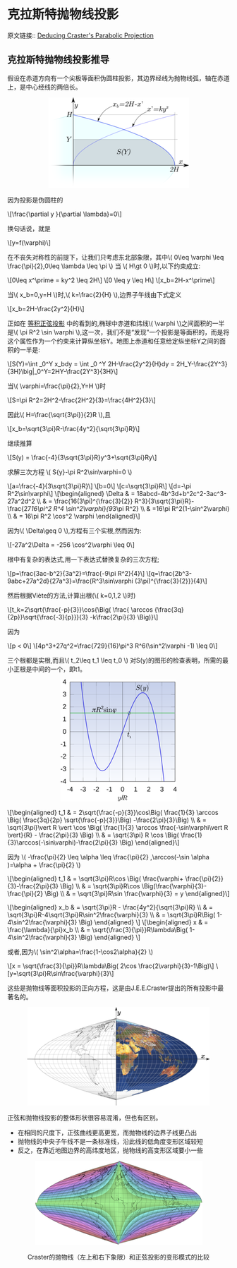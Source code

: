 # 克拉斯特抛物线投影
原文链接:: [Deducing Craster's Parabolic Projection](https://web.archive.org/web/20180630041347/http://progonos.com/furuti/MapProj/Normal/CartHow/HowCPar/howCPar.html)

## 克拉斯特抛物线投影推导

假设在赤道方向有一个尖极等面积伪圆柱投影，其边界经线为抛物线弧，轴在赤道上，是中心经线的两倍长。

<div align="center"><img src="./asserts/image_1623499957228_0.png"/></div>

因为投影是伪圆柱的

  \\[\frac{\partial y }{\partial \lambda}=0\\]

换句话说，就是

  \\[y=f(\varphi)\\]

在不丧失对称性的前提下，让我们只考虑东北部象限，其中\\( 0\leq \varphi \leq \frac{\pi}{2},0\leq \lambda \leq \pi \\)
当 \\( H\gt 0 \\)时,以下约束成立:

  \\[0\leq x^\prime = ky^2 \leq 2H\\]
  \\[0 \leq y \leq H\\]
  \\[x_b=2H-x^\prime\\]

当\\( x_b=0,y=H \\)时,\\( k=\frac{2}{H} \\),边界子午线由下式定义

  \\[x_b=2H-\frac{2y^2}{H}\\]

正如在 [等积正弦投影](等积正弦投影.md) 中的看到的,椭球中赤道和纬线\\( \varphi \\)之间面积的一半是\\( \pi R^2 \sin \varphi \\),这一次，我们不是“发现”一个投影是等面积的，而是将这个属性作为一个约束来计算纵坐标Y。地图上赤道和任意给定纵坐标Y之间的面积的一半是:

  \\[S(Y)=\int _0^Y x_bdy = \int _0 ^Y 2H-\frac{2y^2}{H}dy = 2H_Y-\frac{2Y^3}{3H}\big|_0^Y=2HY-\frac{2Y^3}{3H}\\]
  
当\\( \varphi=\frac{\pi}{2},Y=H \\)时

  \\[S=\pi R^2=2H^2-\frac{2H^2}{3}=\frac{4H^2}{3}\\]
  
因此\\( H=\frac{\sqrt{3\pi}}{2}R \\),且

  \\[x_b=\sqrt{3\pi}R-\frac{4y^2}{\sqrt{3\pi}R}\\]
  
继续推算

  \\[S(y) = \frac{-4}{3\sqrt{3\pi}R}y^3+\sqrt{3\pi}Ry\\]
  
求解三次方程 \\( S{y}-\pi R^2\sin\varphi=0 \\)

  \\[a=\frac{-4}{3\sqrt{3\pi}R}\\]
  \\[b=0\\]
  \\[c=\sqrt{3\pi}R\\]
  \\[d=-\pi R^2\sin\varphi\\]
  \\[\begin{aligned} \Delta & = 18abcd-4b^3d+b^2c^2-3ac^3-27a^2d^2 \\\\
   & = \frac{16(3\pi)^{\frac{3}{2}} R^3}{3\sqrt{3\pi}R}-\frac{27*16\pi^2 R^4 \sin^2\varphi}{9*3\pi R^2} \\\\
  & =16\pi R^2(1-\sin^2\varphi) \\\\
  & = 16\pi R^2 \cos^2 \varphi 
  \end{aligned}\\]

因为\\( \Delta\geq 0 \\),方程有三个实根,然而因为:

  \\[-27a^2\Delta = -256 \cos^2\varphi \leq 0\\]

根中有复杂的表达式,用一下表达式替换复杂的三次方程;

  \\[p=\frac{3ac-b^2}{3a^2}=\frac{-9\pi R^2}{4}\\]
  \\[q=\frac{2b^3-9abc+27a^2d}{27a^3}=\frac{R^3\sin\varphi (3\pi)^{\frac{3}{2}}}{4}\\]
  
然后根据Viète的方法,计算出根(\\( k=0,1,2 \\)时)

  \\[t_k=2\sqrt{\frac{-p}{3}}\cos{\Big( \frac{ \arccos {\frac{3q}{2p}}\sqrt{\frac{-3}{p}}}{3} -k\frac{2\pi}{3} \Big)}\\]

因为

  \\[p < 0\\]
  \\[4p^3+27q^2=\frac{729}{16}\pi^3 R^6(\sin^2\varphi -1) \leq 0\\]

三个根都是实根,而且\\( t_2\leq t_1 \leq t_0 \\)
对S(y)的图形的检查表明，所需的最小正根是中间的一个，即t1。

<div align="center"><img src="./asserts/image_1623508055073_0.png"/></div>

  \\[\begin{aligned}
  t_1 & = 2\sqrt{\frac{-p}{3}}\cos\Big( \frac{1}{3} \arccos \Big( \frac{3q}{2p} \sqrt{\frac{-p}{3}}\Big) -\frac{2\pi}{3}\Big) \\\\
  & = \sqrt{3\pi}\vert R \vert \cos \Big( \frac{1}{3} \arccos \frac{-\sin\varphi\vert R \vert}{R} - \frac{2\pi}{3} \Big) \\\\
  & =  \sqrt{3\pi} R \cos \Big(  \frac{1}{3}\arccos(-\sin\varphi)-\frac{2\pi}{3} \Big)
  \end{aligned}\\]

因为 \\( -\frac{\pi}{2} \leq \alpha \leq \frac{\pi}{2} ,\arccos(-\sin \alpha )=\alpha + \frac{\pi}{2} \\)

  \\[\begin{aligned}
  t_1 & = \sqrt{3\pi}R\cos \Big( \frac{\varphi+ \frac{\pi}{2}}{3}-\frac{2\pi}{3} \Big) \\\\
  & =  \sqrt{3\pi}R\cos \Big(\frac{\varphi}{3}-\frac{\pi}{2} \Big) \\\\
  & = \sqrt{3\pi}R\sin \frac{\varphi}{3} = y
  \end{aligned}\\]
  
  \\[\begin{aligned}
  x_b & =  \sqrt{3\pi}R - \frac{4y^2}{\sqrt{3\pi}R} \\\\
  & =  \sqrt{3\pi}R-4\sqrt{3\pi}R\sin^2\frac{\varphi}{3} \\\\
  & = \sqrt{3\pi}R\Big(  1-4\sin^2\frac{\varphi}{3} \Big)
  \end{aligned} \\]
  \\[\begin{aligned}
  x  & = \frac{\lambda}{\pi}x_b \\\\
  & = \sqrt{\frac{3}{\pi}}R\lambda\Big( 1-4\sin^2\frac{\varphi}{3} \Big)
  \end{aligned}  \\]

或者,因为\\( \sin^2\alpha=\frac{1-\cos2\alpha}{2} \\)

  \\[x = \sqrt{\frac{3}{\pi}}R\lambda\Big( 2\cos \frac{2\varphi}{3}-1\Big)\\]
  \\[y=\sqrt{3\pi}R\sin\frac{\varphi}{3}\\]

这些是抛物线等面积投影的正向方程，这是由J.E.E.Craster提出的所有投影中最著名的。

<div align="center"><img src="./asserts/image_1623509472340_0.png"/></div>

正弦和抛物线投影的整体形状很容易混淆，但也有区别。
  * 在相同的尺度下，正弦曲线更高更宽，而抛物线的边界子线更凸出
  * 抛物线的中央子午线不是一条标准线，沿此线的低角度变形区域较短
  * 反之，在靠近地图边界的高纬度地区，抛物线的高变形区域要小一些

<div align="center"><img src="./asserts/image_1623509544326_0.png"/></div> 
<center><p>Craster的抛物线（左上和右下象限）和正弦投影的变形模式的比较</p></center>